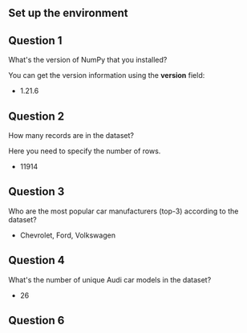 ## Set up the environment

## Question 1

What's the version of NumPy that you installed?

You can get the version information using the __version__ field:

* 1.21.6

## Question 2

How many records are in the dataset?

Here you need to specify the number of rows.

* 11914

## Question 3

Who are the most popular car manufacturers (top-3) according to the dataset?

* Chevrolet, Ford, Volkswagen

## Question 4

What's the number of unique Audi car models in the dataset?

* 26

## Question 6

